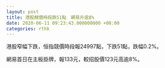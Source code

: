 ```yaml
---
layout: post
title: 港股競價時段跌51點　網易升逾8%
date: 2020-06-11 09:23:43.000000000 +08:00
categories: rthk
---
```


港股窄幅下跌，恒指競價時段報24997點，下跌51點，跌幅0.2%。

網易首日在主板掛牌，報133元，較招股價123元高逾8%。
